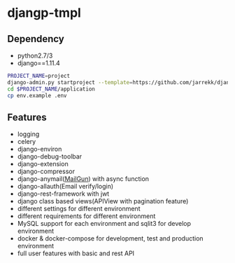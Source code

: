 # djangp-tmpl

## Dependency

* python2.7/3
* django==1.11.4


``` bash
PROJECT_NAME=project
django-admin.py startproject --template=https://github.com/jarrekk/django-tmpl/archive/APIView.zip --extension=example,py,ini $PROJECT_NAME
cd $PROJECT_NAME/application
cp env.example .env
```

## Features

* logging
* celery
* django-environ
* django-debug-toolbar
* django-extension
* django-compressor
* django-anymail([MailGun](https://www.mailgun.com/)) with async function
* django-allauth(Email verify/login)
* django-rest-framework with jwt
* django class based views(APIView with pagination feature)
* different settings for different environment
* different requirements for different environment
* MySQL support for each environment and sqlit3 for develop environment
* docker & docker-compose for development, test and production environment
* full user features with basic and rest API